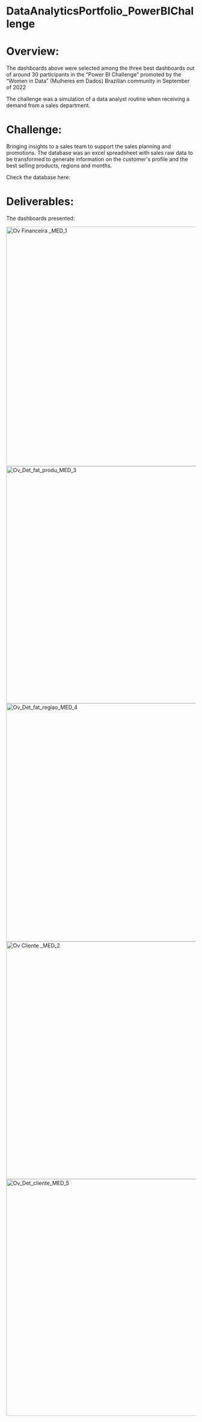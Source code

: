 # DataAnalyticsPortfolio_PowerBIChallenge

# Overview:
The dashboards above were selected among the three best dashboards out of around 30 participants in the “Power BI Challenge” promoted by the “Women in Data” (Mulheres em Dados) Brazilian community in September of 2022

The challenge was a simulation of a data analyst routine when receiving a demand from a sales department. 

# Challenge:
Bringing insights to a sales team to support the sales planning and promotions. The database was an excel spreadsheet with sales raw data to be transformed to generate information on the customer's profile and the best selling products, regions and months. 

Check the database here: 

# Deliverables:
The dashboards presented:


<img width="636" alt="Ov Financeira _MED_1" src="https://user-images.githubusercontent.com/109156018/220405452-f1a490a9-4233-43f9-9d63-6ed9fd4260b6.png">

<img width="630" alt="Ov_Det_fat_produ_MED_3" src="https://user-images.githubusercontent.com/109156018/220407660-c545a8f3-eb38-4ee1-91d0-0bc1d999923a.png">

<img width="633" alt="Ov_Det_fat_regiao_MED_4" src="https://user-images.githubusercontent.com/109156018/220408010-5f88a1fc-1d10-43d0-8329-89c0a84a1fb7.png">

<img width="631" alt="Ov Cliente _MED_2" src="https://user-images.githubusercontent.com/109156018/220406844-eddf40a6-6134-4e82-b96b-e4edc0ed25c7.png">


<img width="629" alt="Ov_Det_cliente_MED_5" src="https://user-images.githubusercontent.com/109156018/220408256-fe1145ff-724f-492d-bec2-40ba027555c4.png">



